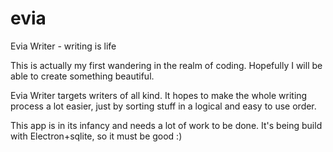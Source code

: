 # evia
Evia Writer - writing is life

This is actually my first wandering in the realm of coding. 
Hopefully I will be able to create something beautiful.

Evia Writer targets writers of all kind. It hopes to make the
whole writing process a lot easier, just by sorting stuff in 
a logical and easy to use order. 

This app is in its infancy and needs a lot of work to be done.
It's being build with Electron+sqlite, so it must be good :)

